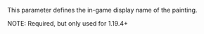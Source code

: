 This parameter defines the in-game display name of the painting.

NOTE: Required, but only used for 1.19.4+
